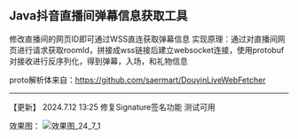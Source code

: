 Java抖音直播间弹幕信息获取工具
---------------------------------------------------------------------------------------

修改直播间的网页ID即可通过WSS直连获取弹幕信息
实现原理：通过对直播间网页进行请求获取roomId，拼接成wss链接后建立websocket连接，使用protobuf对接收进行反序列化，得到弹幕，入场，和礼物信息

proto解析体来自：https://github.com/saermart/DouyinLiveWebFetcher

---------------------------------------------------------------------------------------
【更新】
2024.7.12 13:25 修复Signature签名功能 测试可用

效果图：
![效果图_24_7_1](https://github.com/tiangalon/dy_danmaku_java/assets/74497485/5f7e8e29-3fc6-4b68-b355-7b11ece071f0)

